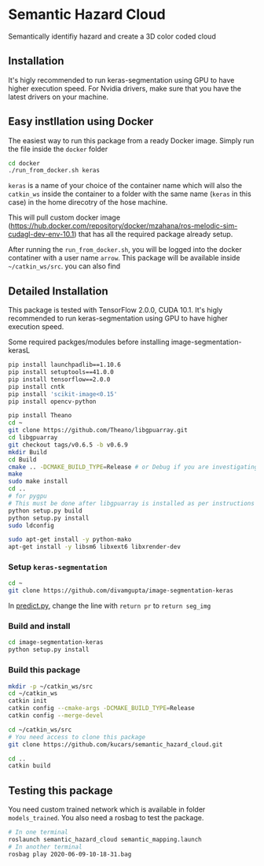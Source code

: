 # Semantic Hazard Cloud
Semantically identifiy hazard and create a 3D color coded cloud

## Installation
It's higly recommended to run keras-segmentation using GPU to have higher execution speed. For Nvidia drivers, make sure that you have the latest drivers on your machine.

## Easy instllation using Docker
The easiest way to run this package from a ready Docker image. Simply run the file inside the `docker` folder
```sh
cd docker
./run_from_docker.sh keras
```
`keras` is a name of your choice of the container name which will also the `catkin_ws` inside the container to a folder with the same name (`keras` in this case) in the home direcotry of the hose machine.

This will pull custom docker image (https://hub.docker.com/repository/docker/mzahana/ros-melodic-sim-cudagl-dev-env-10.1) that has all the required package already setup.

After running the `run_from_docker.sh`, you will be logged into the docker contatiner with a user name `arrow`. This package will be available inside `~/catkin_ws/src`. you can also find 

## Detailed Installation
This package is tested with TensorFlow 2.0.0, CUDA 10.1. It's higly recommended to run keras-segmentation using GPU to have higher execution speed.

Some required packges/modules before installing image-segmentation-kerasL
```sh
pip install launchpadlib==1.10.6
pip install setuptools==41.0.0
pip install tensorflow==2.0.0
pip install cntk
pip install 'scikit-image<0.15'
pip install opencv-python

pip install Theano
cd ~
git clone https://github.com/Theano/libgpuarray.git
cd libgpuarray
git checkout tags/v0.6.5 -b v0.6.9
mkdir Build
cd Build
cmake .. -DCMAKE_BUILD_TYPE=Release # or Debug if you are investigating a crash
make
sudo make install
cd ..
# for pygpu
# This must be done after libgpuarray is installed as per instructions above.
python setup.py build
python setup.py install
sudo ldconfig

sudo apt-get install -y python-mako
apt-get install -y libsm6 libxext6 libxrender-dev
```

### Setup `keras-segmentation`

```sh
cd ~
git clone https://github.com/divamgupta/image-segmentation-keras
```

In [predict.py](https://github.com/divamgupta/image-segmentation-keras/blob/master/keras_segmentation/predict.py), change the line with `return pr` to `return seg_img`

### Build and install

```sh
cd image-segmentation-keras
python setup.py install
```

### Build this package
```sh
mkdir -p ~/catkin_ws/src
cd ~/catkin_ws
catkin init
catkin config --cmake-args -DCMAKE_BUILD_TYPE=Release
catkin config --merge-devel

cd ~/catkin_ws/src
# You need access to clone this package
git clone https://github.com/kucars/semantic_hazard_cloud.git

cd ..
catkin build
```

## Testing this package
You need custom trained network which is available in folder `models_trained`. You also need a rosbag to test the package.
```sh
# In one terminal
roslaunch semantic_hazard_cloud semantic_mapping.launch
# In another terminal
rosbag play 2020-06-09-10-18-31.bag
```
